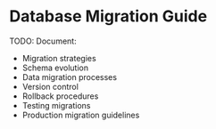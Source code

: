 # Database Migration Guide

TODO: Document:
- Migration strategies
- Schema evolution
- Data migration processes
- Version control
- Rollback procedures
- Testing migrations
- Production migration guidelines